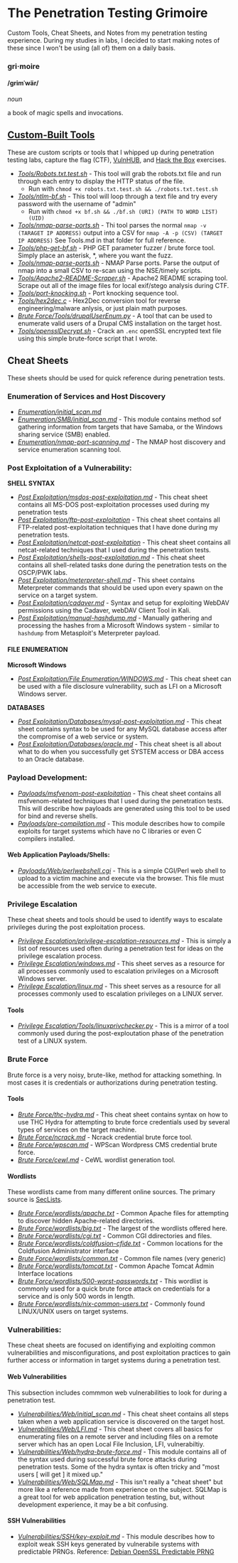 # The Penetration Testing Grimoire
Custom Tools, Cheat Sheets, and Notes from my penetration testing experience. During my studies in labs, I decided to start making notes of these since I won't be using (all of) them on a daily basis.


### gri·moire
#### /ɡrimˈwär/
*noun*

a book of magic spells and invocations.

## [Custom-Built Tools](https://github.com/weaknetlabs/Penetration-Testing-Grimoire/blob/master/Tools/Tools.md)
These are custom scripts or tools that I whipped up during penetration testing labs, capture the flag (CTF), [VulnHUB](https://www.vulnhub.com/), and [Hack the Box](https://www.hackthebox.eu/) exercises. 
* [*Tools/Robots.txt.test.sh*](https://github.com/weaknetlabs/OSCP-tools/blob/master/Tools/robots.txt.test.sh) - This tool will grab the robots.txt file and run through each entry to display the HTTP status of the file.
  * Run with `chmod +x robots.txt.test.sh && ./robots.txt.test.sh`
* [*Tools/ntlm-bf.sh*](https://github.com/weaknetlabs/OSCP-tools/blob/master/Tools/ntlm-bf.sh) - This tool will loop through a text file and try every password with the username of "admin"
  * Run with `chmod +x bf.sh && ./bf.sh (URI) (PATH TO WORD LIST) (UID)`
* [*Tools/nmap-parse-ports.sh*](https://github.com/weaknetlabs/Penetration-Testing-Grimoire/blob/master/Tools/nmap-parse-ports.sh) - Thi tool parses the normal `nmap -v (TARAGET IP ADDRESS)` output into a CSV for `nmap -A -p (CSV) (TARGET IP ADDRESS)` See Tools.md in that folder for full reference.
* [*Tools/php-get-bf.sh*](https://github.com/weaknetlabs/Penetration-Testing-Grimoire/blob/master/Tools/php-get-bf.sh) - PHP GET parameter fuzzer / brute force tool. Simply place an asterisk, \*, where you want the fuzz.
* [*Tools/nmap-parse-ports.sh*](https://github.com/weaknetlabs/Penetration-Testing-Grimoire/blob/master/Tools/nmap-parse-ports.sh) - NMAP Parse ports. Parse the output of nmap into a small CSV to re-scan using the NSE/timely scripts.
* [*Tools/Apache2-README-Scraper.sh*](https://github.com/weaknetlabs/Penetration-Testing-Grimoire/blob/master/Tools/Apache2-README-Scraper.sh) - Apache2 README scraping tool. Scrape out all of the image files for local exif/stego analysis during CTF.
* [*Tools/port-knocking.sh*](https://github.com/weaknetlabs/Penetration-Testing-Grimoire/blob/master/Tools/port-knocking.sh) - Port knocking sequence tool. 
* [*Tools/hex2dec.c*](https://github.com/weaknetlabs/Penetration-Testing-Grimoire/blob/master/Tools/hex2dec.c) - Hex2Dec conversion tool for reverse engineering/malware anlysis, or just plain math purposes.
* [*Brute Force/Tools/drupalUserEnum.py*](https://github.com/weaknetlabs/Penetration-Testing-Grimoire/blob/master/Brute%20Force/Tools/drupalUserEnum.py) - A tool that can be used to enumerate valid users of a Drupal CMS installation on the target host.
* [*Tools/opensslDecrypt.sh*](https://github.com/weaknetlabs/Penetration-Testing-Grimoire/blob/master/Tools/opensslDecrypt.sh) - Crack an `.enc` openSSL encrypted text file using this simple brute-force script that I wrote.

## Cheat Sheets
These sheets should be used for quick reference during penetration tests.
### Enumeration of Services and Host Discovery
* [*Enumeration/initial_scan.md*](https://github.com/weaknetlabs/OSCP-tools/blob/master/Enumeration/initial_scans.md)
* [*Enumeration/SMB/initial_scan.md*](https://github.com/weaknetlabs/OSCP-tools/blob/master/Enumeration/SMB/initial_scan.md) - This module contains method sof gathering information from targets that have Samaba, or the Windows sharing service (SMB) enabled.
* [*Enumeration/nmap-port-scanning.md*](https://github.com/weaknetlabs/OSCP-tools/blob/master/Enumeration/nmap-port-scanning.md) - The NMAP host discovery and service enumeration scanning tool.

### Post Exploitation of a Vulnerability:
**SHELL SYNTAX**
* [*Post Exploitation/msdos-post-exploitation.md*](https://github.com/weaknetlabs/OSCP-tools/blob/master/Post%20Exploitation/msdos.md) - This cheat sheet contains all MS-DOS post-exploitation processes used during my penetration tests
* [*Post Exploitation/ftp-post-exploitation*](https://github.com/weaknetlabs/OSCP-tools/blob/master/Post%20Exploitation/ftp.md) - This cheat sheet contains all FTP-related post-exploitation techniques that I have done during my penetration tests.
* [*Post Exploitation/netcat-post-exploitation*](https://github.com/weaknetlabs/OSCP-tools/blob/master/Post%20Exploitation/netcat-post-exploitation.md) - This cheat sheet contains all netcat-related techniques that I used during the penetration tests.
* [*Post Exploitation/shells-post-exploitation.md*](https://github.com/weaknetlabs/OSCP-tools/blob/master/Post%20Exploitation/shells-post-exploitation.md) - This cheat sheet contains all shell-related tasks done during the penetration tests on the OSCP/PWK labs.
* [*Post Exploitation/meterpreter-shell.md*](https://github.com/weaknetlabs/Penetration-Testing-Grimoire/blob/master/Post%20Exploitation/meterpreter-shell.md) - This sheet contains Meterpreter commands that should be used upon every spawn on the service on a target system.
* [*Post Exploitation/cadaver.md*](https://github.com/weaknetlabs/Penetration-Testing-Grimoire/blob/master/Post%20Exploitation/cadaver.md) - Syntax and setup for exploiting WebDAV permissions using the Cadaver, webDAV Client Tool in Kali.
* [*Post Exploitation/manual-hashdump.md*](https://github.com/weaknetlabs/Penetration-Testing-Grimoire/blob/master/Post%20Exploitation/manual-hashdump.md) - Manually gathering and processing the hashes from a Microsoft Windows system - similar to `hashdump` from Metasploit's Meterpreter payload.
#### FILE ENUMERATION
**Microsoft Windows**
* [*Post Exploitation/File Enumeration/WINDOWS.md*](https://github.com/weaknetlabs/OSCP-tools/blob/master/Post%20Exploitation/File%20Enumeration/WINDOWS.md) - This cheat sheet can be used with a file disclosure vulnerability, such as LFI on a Microsoft Windows server.

**DATABASES**
* [*Post Exploitation/Databases/mysql-post-exploitation.md*](https://github.com/weaknetlabs/OSCP-tools/blob/master/Post%20Exploitation/Databases/mysql-post-exploitation.md) - This cheat sheet contains syntax to be used for any MySQL database access after the compromise of a web service or system.
* [*Post Exploitation/Databases/oracle.md*](https://github.com/weaknetlabs/OSCP-tools/blob/master/Post%20Exploitation/Databases/oracle.md) - This cheat sheet is all about what to do when you successfully get SYSTEM access or DBA access to an Oracle database.

### Payload Development:
* [*Payloads/msfvenom-post-exploitation*](https://github.com/weaknetlabs/OSCP-tools/blob/master/Payloads/msfvenom-post-exploitation.md) - This cheat sheet contains all msfvenom-related techniques that I used during the penetration tests. This will describe how payloads are generated using this tool to be used for bind and reverse shells.
* [*Payloads/pre-compilation.md*](https://github.com/weaknetlabs/OSCP-tools/blob/master/Payloads/pre-compilation.md) - This module describes how to compile exploits for target systems which have no C libraries or even C compilers installed.
#### Web Application Payloads/Shells:
* [*Payloads/Web/perlwebshell.cgi*](https://github.com/weaknetlabs/OSCP-tools/blob/master/Payloads/Web/perlwebshell.cgi) - This is a simple CGI/Perl web shell to upload to a victim machine and execute via the browser. This file must be accessible from the web service to execute.

### Privilege Escalation
These cheat sheets and tools should be used to identify ways to escalate privileges during the post exploitation process.
* [*Privilege Escalation/privilege-escalation-resources.md*](https://github.com/weaknetlabs/Penetration-Testing-Grimoire/blob/master/Privilege%20Escalation/privilege-escalation-resources.md) - This is simply a list oof resources used often during a penetration test for ideas on the privilege escalation process.
* [*Privilege Escalation/windows.md*](https://github.com/weaknetlabs/Penetration-Testing-Grimoire/blob/master/Privilege%20Escalation/windows.md) - This sheet serves as a resource for all processes commonly used to escalation privileges on a Microsoft Windows server.
* [*Privilege Escalation/linux.md*](https://github.com/weaknetlabs/Penetration-Testing-Grimoire/blob/master/Privilege%20Escalation/linux.md) - This sheet serves as a resource for all processes commonly used to escalation privileges on a LINUX server.
#### Tools
* [*Privilege Escalation/Tools/linuxprivchecker.py*](https://github.com/weaknetlabs/Penetration-Testing-Grimoire/blob/master/Privilege%20Escalation/Tools/linuxprivchecker.py) - This is a mirror of a tool commonly used during the post-exploutation phase of the penetration test of a LINUX system.

### Brute Force
Brute force is a very noisy, brute-like, method for attacking something. In most cases it is credentials or authorizations during penetration testing.
#### Tools
* [*Brute Force/thc-hydra.md*](https://github.com/weaknetlabs/Penetration-Testing-Grimoire/blob/master/Brute%20Force/thc-hydra.md) - This cheat sheet contains syntax on how to use THC Hydra for attempting to brute force credentials used by several types of services on the target machine.
* [*Brute Force/ncrack.md*](https://github.com/weaknetlabs/Penetration-Testing-Grimoire/blob/master/Brute%20Force/ncrack.md) - Ncrack credential brute force tool.
* [*Brute Force/wpscan.md*](https://github.com/weaknetlabs/Penetration-Testing-Grimoire/blob/master/Brute%20Force/wpscan.md) - WPScan Wordpress CMS credential brute force.
* [*Brute Force/cewl.md*](https://github.com/weaknetlabs/Penetration-Testing-Grimoire/blob/master/Brute%20Force/cewl.md) - CeWL wordlist generation tool.
#### Wordlists
These wordlists came from many different online sources. The primary source is [SecLists](https://github.com/danielmiessler/SecLists/).
* [*Brute Force/wordlists/apache.txt*](https://github.com/weaknetlabs/Penetration-Testing-Grimoire/blob/master/Brute%20Force/wordlists/apache.txt) - Common Apache files for attempting to discover hidden Apache-related directories.
* [*Brute Force/wordlists/big.txt*](https://github.com/weaknetlabs/Penetration-Testing-Grimoire/blob/master/Brute%20Force/wordlists/big.txt) - The largest of the wordlists offered here.
* [*Brute Force/wordlists/cgi.txt*](https://github.com/weaknetlabs/Penetration-Testing-Grimoire/blob/master/Brute%20Force/wordlists/cgi.txt) - Common CGI ddirectories and files.
* [*Brute Force/wordlists/coldfusion-cfide.txt*](https://github.com/weaknetlabs/Penetration-Testing-Grimoire/blob/master/Brute%20Force/wordlists/coldfusion-cfide.txt) - Common locations for the Coldfusion Administrator interface
* [*Brute Force/wordlists/common.txt*](https://github.com/weaknetlabs/Penetration-Testing-Grimoire/blob/master/Brute%20Force/wordlists/common.txt) - Common file names (very generic)
* [*Brute Force/wordlists/tomcat.txt*](https://github.com/weaknetlabs/Penetration-Testing-Grimoire/blob/master/Brute%20Force/wordlists/tomcat.txt) - Common Apache Tomcat Admin Interface locations
* [*Brute Force/wordlists/500-worst-passwords.txt*](https://github.com/weaknetlabs/Penetration-Testing-Grimoire/blob/master/Brute%20Force/wordlists/500-worst-passwords.txt) - This wordlist is commonly used for a quick brute force attack on credentials for a service and is only 500 words in length.
* [*Brute Force/wordlists/nix-common-users.txt*](https://github.com/weaknetlabs/Penetration-Testing-Grimoire/blob/master/Brute%20Force/wordlists/nix-common-users.txt) - Commonly found LINUX/UNIX users on target systems.
### Vulnerabilities:
These cheat sheets are focused on identifiying and exploiting common vulnerabilities and misconfigurations, and post exploitation practices to gain further access or information in target systems during a penetration test. 
#### Web Vulnerabilities
This subsection includes commmon web vulnerabilities to look for during a penetration test.
* [*Vulnerabilities/Web/initial_scan.md*](https://github.com/weaknetlabs/OSCP-tools/blob/master/Vulnerabilities/Web/initial_scan.md) - This cheat sheet contains all steps taken when a web application service is discovered on the target host.
* [*Vulnerabilities/Web/LFI.md*](https://github.com/weaknetlabs/OSCP-tools/blob/master/Vulnerabilities/Web/LFI.md) - This cheat sheet covers all basics for enumerating files on a remote server and including files on a remote server which has an open Local File Inclusion, LFI, vulnerabiltiy.
* [*Vulnerabilities/Web/hydra-brute-force.md*](https://github.com/weaknetlabs/OSCP-tools/blob/master/Vulnerabilities/Web/hydra-brute-force.md) - This module contains all of the syntax used during successful brute force attacks during penetration tests. Some of the hydra syntax is often tricky and "most users [ will get ] it mixed up."
* [*Vulnerabilities/Web/SQLMap.md*](https://github.com/weaknetlabs/OSCP-tools/blob/master/Vulnerabilities/Web/SQLMap.md) - This isn't really a "cheat sheet" but more like a reference made from experience on the subject. SQLMap is a great tool for web application penetration testing, but, without development experience, it may be a bit confusing.

#### SSH Vulnerabilities
* [*Vulnerabilities/SSH/key-exploit.md*](https://github.com/weaknetlabs/OSCP-tools/blob/master/Vulnerabilities/SSH/key-exploit.md) - This module describes how to exploit weak SSH keys generated by vulnerabile systems with predictable PRNGs. Reference: [Debian OpenSSL Predictable PRNG](https://github.com/g0tmi1k/debian-ssh)
